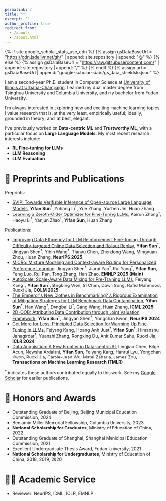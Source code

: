 ```yaml
---
permalink: /
title: ""
excerpt: ""
author_profile: true
redirect_from: 
  - /about/
  - /about.html
---
```


{% if site.google_scholar_stats_use_cdn %}
{% assign gsDataBaseUrl = "https://cdn.jsdelivr.net/gh/" | append: site.repository | append: "@" %}
{% else %}
{% assign gsDataBaseUrl = "https://raw.githubusercontent.com/" | append: site.repository | append: "/" %}
{% endif %}
{% assign url = gsDataBaseUrl | append: "google-scholar-stats/gs_data_shieldsio.json" %}

<span class='anchor' id='about-me'></span>

I am a second-year Ph.D. student in Computer Science at [University of Illinois at Urbana-Champaign](https://illinois.edu/). I earned my dual master degree from Tsinghua University and Columbia University, and my bachelor from Fudan University.

I’m always interested in exploring new and exciting machine learning topics. I value research that is, at the very least, empirically useful; ideally, grounded in theory; and, at best, elegant.

I’ve previously worked on **Data-centric ML** and **Trustworthy ML**, with a particular focus on **Large Language Models**. My most recent research interests include:
- **RL Fine-tuning for LLMs**
- **LLM Reasoning**
- **LLM Evaluation**

# 📝 Preprints and Publications 

Preprints:
- [SVIP: Towards Verifiable Inference of Open-source Large Language Models](https://arxiv.org/abs/2410.22307), **Yifan Sun**$^{\dagger}$, Yuhang Li$^{\dagger}$, Yue Zhang, Yuchen Jin, Huan Zhang
- [Learning a Zeroth-Order Optimizer for Fine-Tuning LLMs](https://arxiv.org/abs/2510.00419), Kairun Zhang$^{\dagger}$, Haoyu Li$^{\dagger}$, Yanjun Zhao$^{\dagger}$, **Yifan Sun**, Huan Zhang

Publications:
- [Improving Data Efficiency for LLM Reinforcement Fine-tuning Through Difficulty-targeted Online Data Selection and Rollout Replay](https://arxiv.org/abs/2506.05316), **Yifan Sun**$^{\dagger}$, Jingyan Shen$^{\dagger}$, Yibin Wang$^{\dagger}$, Tianyu Chen, Zhendong Wang, Mingyuan Zhou, Huan Zhang, **NeurIPS 2025**
- [MiCRo: Mixture Modeling and Context-aware Routing for Personalized Preference Learning](https://arxiv.org/abs/2505.24846), Jingyan Shen$^{\dagger}$, Jiarui Yao$^{\dagger}$, Rui Yang$^{\dagger}$, **Yifan Sun**, Feng Luo, Rui Pan, Tong Zhang, Han Zhao, **EMNLP 2025 (Main)**
- [AutoScale: Scale-Aware Data Mixing for Pre-Training LLMs](https://arxiv.org/abs/2407.20177), Feiyang Kang$^{\dagger}$, **Yifan Sun**$^{\dagger}$, Bingbing Wen, Si Chen, Dawn Song, Rafid Mahmood, Ruoxi Jia, **COLM 2025**
- [The Emperor's New Clothes in Benchmarking? A Rigorous Examination of Mitigation Strategies for LLM Benchmark Data Contamination](https://arxiv.org/abs/2503.16402), **Yifan Sun**$^{\dagger}$, Han Wang$^{\dagger}$, Dongbai Li$^{\dagger}$, Gang Wang, Huan Zhang, **ICML 2025**
- [2D-OOB: Attributing Data Contribution through Joint Valuation Framework](https://arxiv.org/abs/2408.03572), **Yifan Sun**$^{\dagger}$, Jingyan Shen$^{\dagger}$, Yongchan Kwon, **NeurIPS 2024**
- [Get More for Less: Principled Data Selection for Warming Up Fine-Tuning in LLMs](https://arxiv.org/abs/2405.02774), Feiyang Kang, Hoang Anh Just$^{\dagger}$, **Yifan Sun**$^{\dagger}$, Himanshu Jahagirdar$^{\dagger}$, Yuanzhi Zhang, Rongxing Du, Anit Kumar Sahu, Ruoxi Jia, **ICLR 2024**
- [Data Acquisition: A New Frontier in Data-centric AI](https://arxiv.org/pdf/2311.13712.pdf), Lingjiao Chen, Bilge Acun, Newsha Ardalani, **Yifan Sun**, Feiyang Kang, Hanrui Lyu, Yongchan Kwon, Ruoxi Jia, Carole-Jean Wu, Matei Zaharia, James Zou, **Transactions on Machine Learning Research (TMLR)**

$^{\dagger}$ indicates these authors contributed equally to this work. See my [Google Scholar](https://scholar.google.com/citations?user=S3Fwr_wAAAAJ&hl=en) for earlier publications.


# 🥇 Honors and Awards
- Outstanding Graduate of Beijing, Beijing Municipal Education Commission, 2024
- Benjamin Miller Memorial Fellowship, Columbia University, 2023
- **National Scholarship for Graduates**, Ministry of Education of China, 2022
- Outstanding Graduate of Shanghai, Shanghai Municipal Education Commission, 2021
- Excellent Undergraduate Thesis Award, Fudan University, 2021
- **National Scholarship for Undergraduates**, Ministry of Education of China, 2018, 2019, 2020

# 🧑‍⚖️ Academic Service
- Reviewer: NeurIPS, ICML, ICLR, EMNLP
